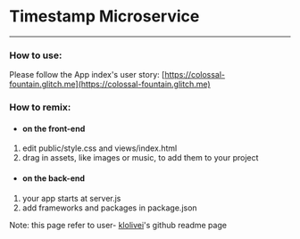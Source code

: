 
# Timestamp Microservice
---

### How to use:

Please follow the App index's user story:
[https://colossal-fountain.glitch.me](https://colossal-fountain.glitch.me)


### How to remix:


* #### on the front-end

1. edit public/style.css and views/index.html
2. drag in assets, like images or music, to add them to your project

* #### on the back-end

1. your app starts at server.js
2. add frameworks and packages in package.json

Note: this page refer to user- [klolivei](https://forum.freecodecamp.org/u/klolivei)'s github readme page
